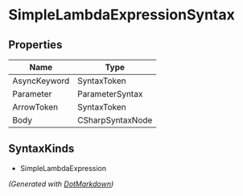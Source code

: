 # SimpleLambdaExpressionSyntax

## Properties

| Name         | Type             |
| ------------ | ---------------- |
| AsyncKeyword | SyntaxToken      |
| Parameter    | ParameterSyntax  |
| ArrowToken   | SyntaxToken      |
| Body         | CSharpSyntaxNode |

## SyntaxKinds

* SimpleLambdaExpression

*\(Generated with [DotMarkdown](http://github.com/JosefPihrt/DotMarkdown)\)*